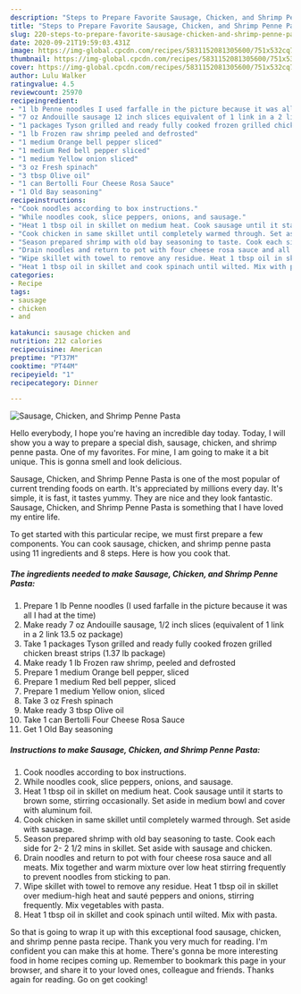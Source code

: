 ```yaml
---
description: "Steps to Prepare Favorite Sausage, Chicken, and Shrimp Penne Pasta"
title: "Steps to Prepare Favorite Sausage, Chicken, and Shrimp Penne Pasta"
slug: 220-steps-to-prepare-favorite-sausage-chicken-and-shrimp-penne-pasta
date: 2020-09-21T19:59:03.431Z
image: https://img-global.cpcdn.com/recipes/5831152081305600/751x532cq70/sausage-chicken-and-shrimp-penne-pasta-recipe-main-photo.jpg
thumbnail: https://img-global.cpcdn.com/recipes/5831152081305600/751x532cq70/sausage-chicken-and-shrimp-penne-pasta-recipe-main-photo.jpg
cover: https://img-global.cpcdn.com/recipes/5831152081305600/751x532cq70/sausage-chicken-and-shrimp-penne-pasta-recipe-main-photo.jpg
author: Lulu Walker
ratingvalue: 4.5
reviewcount: 25970
recipeingredient:
- "1 lb Penne noodles I used farfalle in the picture because it was all I had at the time"
- "7 oz Andouille sausage 12 inch slices equivalent of 1 link in a 2 link 135 oz package"
- "1 packages Tyson grilled and ready fully cooked frozen grilled chicken breast strips 137 lb package"
- "1 lb Frozen raw shrimp peeled and defrosted"
- "1 medium Orange bell pepper sliced"
- "1 medium Red bell pepper sliced"
- "1 medium Yellow onion sliced"
- "3 oz Fresh spinach"
- "3 tbsp Olive oil"
- "1 can Bertolli Four Cheese Rosa Sauce"
- "1 Old Bay seasoning"
recipeinstructions:
- "Cook noodles according to box instructions."
- "While noodles cook, slice peppers, onions, and sausage."
- "Heat 1 tbsp oil in skillet on medium heat. Cook sausage until it starts to brown some, stirring occasionally. Set aside in medium bowl and cover with aluminum foil."
- "Cook chicken in same skillet until completely warmed through. Set aside with sausage."
- "Season prepared shrimp with old bay seasoning to taste. Cook each side for 2- 2 1/2 mins in skillet. Set aside with sausage and chicken."
- "Drain noodles and return to pot with four cheese rosa sauce and all meats. Mix together and warm mixture over low heat stirring frequently to prevent noodles from sticking to pan."
- "Wipe skillet with towel to remove any residue. Heat 1 tbsp oil in skillet over medium-high heat and sauté peppers and onions, stirring frequently. Mix vegetables with pasta."
- "Heat 1 tbsp oil in skillet and cook spinach until wilted. Mix with pasta."
categories:
- Recipe
tags:
- sausage
- chicken
- and

katakunci: sausage chicken and 
nutrition: 212 calories
recipecuisine: American
preptime: "PT37M"
cooktime: "PT44M"
recipeyield: "1"
recipecategory: Dinner

---
```



![Sausage, Chicken, and Shrimp Penne Pasta](https://img-global.cpcdn.com/recipes/5831152081305600/751x532cq70/sausage-chicken-and-shrimp-penne-pasta-recipe-main-photo.jpg)

Hello everybody, I hope you're having an incredible day today. Today, I will show you a way to prepare a special dish, sausage, chicken, and shrimp penne pasta. One of my favorites. For mine, I am going to make it a bit unique. This is gonna smell and look delicious.

Sausage, Chicken, and Shrimp Penne Pasta is one of the most popular of current trending foods on earth. It's appreciated by millions every day. It's simple, it is fast, it tastes yummy. They are nice and they look fantastic. Sausage, Chicken, and Shrimp Penne Pasta is something that I have loved my entire life.




To get started with this particular recipe, we must first prepare a few components. You can cook sausage, chicken, and shrimp penne pasta using 11 ingredients and 8 steps. Here is how you cook that.

<!--inarticleads1-->

##### The ingredients needed to make Sausage, Chicken, and Shrimp Penne Pasta:

1. Prepare 1 lb Penne noodles (I used farfalle in the picture because it was all I had at the time)
1. Make ready 7 oz Andouille sausage, 1/2 inch slices (equivalent of 1 link in a 2 link 13.5 oz package)
1. Take 1 packages Tyson grilled and ready fully cooked frozen grilled chicken breast strips (1.37 lb package)
1. Make ready 1 lb Frozen raw shrimp, peeled and defrosted
1. Prepare 1 medium Orange bell pepper, sliced
1. Prepare 1 medium Red bell pepper, sliced
1. Prepare 1 medium Yellow onion, sliced
1. Take 3 oz Fresh spinach
1. Make ready 3 tbsp Olive oil
1. Take 1 can Bertolli Four Cheese Rosa Sauce
1. Get 1 Old Bay seasoning




<!--inarticleads2-->

##### Instructions to make Sausage, Chicken, and Shrimp Penne Pasta:

1. Cook noodles according to box instructions.
1. While noodles cook, slice peppers, onions, and sausage.
1. Heat 1 tbsp oil in skillet on medium heat. Cook sausage until it starts to brown some, stirring occasionally. Set aside in medium bowl and cover with aluminum foil.
1. Cook chicken in same skillet until completely warmed through. Set aside with sausage.
1. Season prepared shrimp with old bay seasoning to taste. Cook each side for 2- 2 1/2 mins in skillet. Set aside with sausage and chicken.
1. Drain noodles and return to pot with four cheese rosa sauce and all meats. Mix together and warm mixture over low heat stirring frequently to prevent noodles from sticking to pan.
1. Wipe skillet with towel to remove any residue. Heat 1 tbsp oil in skillet over medium-high heat and sauté peppers and onions, stirring frequently. Mix vegetables with pasta.
1. Heat 1 tbsp oil in skillet and cook spinach until wilted. Mix with pasta.




So that is going to wrap it up with this exceptional food sausage, chicken, and shrimp penne pasta recipe. Thank you very much for reading. I'm confident you can make this at home. There's gonna be more interesting food in home recipes coming up. Remember to bookmark this page in your browser, and share it to your loved ones, colleague and friends. Thanks again for reading. Go on get cooking!
